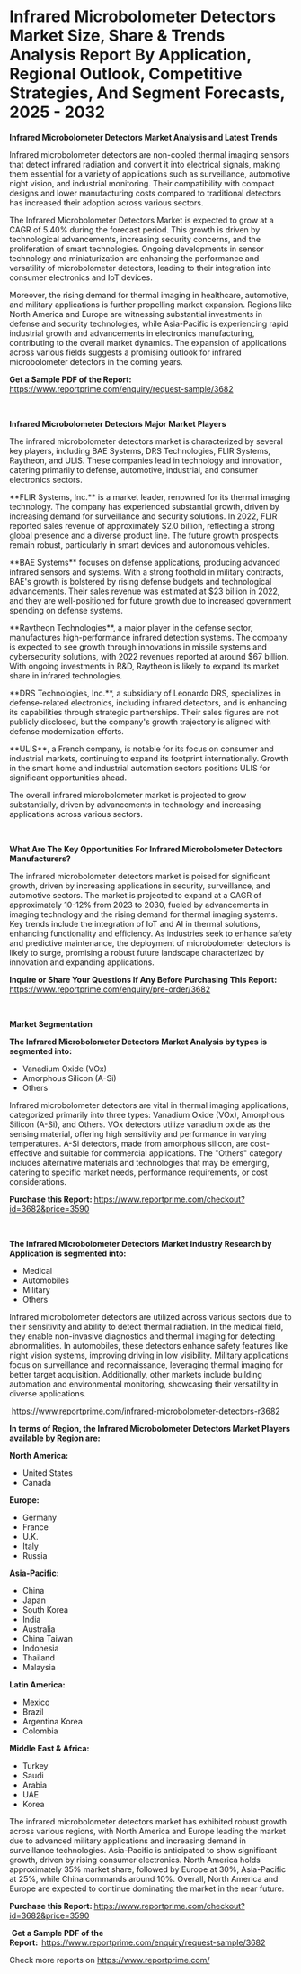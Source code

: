 <p><h1>Infrared Microbolometer Detectors Market Size, Share & Trends Analysis Report By Application, Regional Outlook, Competitive Strategies, And Segment Forecasts, 2025 - 2032</h1></p><p><strong>Infrared Microbolometer Detectors Market Analysis and Latest Trends</strong></p>
<p><p>Infrared microbolometer detectors are non-cooled thermal imaging sensors that detect infrared radiation and convert it into electrical signals, making them essential for a variety of applications such as surveillance, automotive night vision, and industrial monitoring. Their compatibility with compact designs and lower manufacturing costs compared to traditional detectors has increased their adoption across various sectors.</p><p>The Infrared Microbolometer Detectors Market is expected to grow at a CAGR of 5.40% during the forecast period. This growth is driven by technological advancements, increasing security concerns, and the proliferation of smart technologies. Ongoing developments in sensor technology and miniaturization are enhancing the performance and versatility of microbolometer detectors, leading to their integration into consumer electronics and IoT devices. </p><p>Moreover, the rising demand for thermal imaging in healthcare, automotive, and military applications is further propelling market expansion. Regions like North America and Europe are witnessing substantial investments in defense and security technologies, while Asia-Pacific is experiencing rapid industrial growth and advancements in electronics manufacturing, contributing to the overall market dynamics. The expansion of applications across various fields suggests a promising outlook for infrared microbolometer detectors in the coming years.</p></p>
<p><strong>Get a Sample PDF of the Report:&nbsp;</strong> <a href="https://www.reportprime.com/enquiry/request-sample/3682?utm_campaign=2942&utm_medium=2&utm_source=Github&utm_content=ia&utm_term=18032025&utm_id=infrared-microbolometer-detectors">https://www.reportprime.com/enquiry/request-sample/3682</a></p>
<p>&nbsp;</p>
<p><strong>Infrared Microbolometer Detectors Major Market Players</strong></p>
<p><p>The infrared microbolometer detectors market is characterized by several key players, including BAE Systems, DRS Technologies, FLIR Systems, Raytheon, and ULIS. These companies lead in technology and innovation, catering primarily to defense, automotive, industrial, and consumer electronics sectors.</p><p>**FLIR Systems, Inc.** is a market leader, renowned for its thermal imaging technology. The company has experienced substantial growth, driven by increasing demand for surveillance and security solutions. In 2022, FLIR reported sales revenue of approximately $2.0 billion, reflecting a strong global presence and a diverse product line. The future growth prospects remain robust, particularly in smart devices and autonomous vehicles.</p><p>**BAE Systems** focuses on defense applications, producing advanced infrared sensors and systems. With a strong foothold in military contracts, BAE's growth is bolstered by rising defense budgets and technological advancements. Their sales revenue was estimated at $23 billion in 2022, and they are well-positioned for future growth due to increased government spending on defense systems.</p><p>**Raytheon Technologies**, a major player in the defense sector, manufactures high-performance infrared detection systems. The company is expected to see growth through innovations in missile systems and cybersecurity solutions, with 2022 revenues reported at around $67 billion. With ongoing investments in R&D, Raytheon is likely to expand its market share in infrared technologies.</p><p>**DRS Technologies, Inc.**, a subsidiary of Leonardo DRS, specializes in defense-related electronics, including infrared detectors, and is enhancing its capabilities through strategic partnerships. Their sales figures are not publicly disclosed, but the company's growth trajectory is aligned with defense modernization efforts.</p><p>**ULIS**, a French company, is notable for its focus on consumer and industrial markets, continuing to expand its footprint internationally. Growth in the smart home and industrial automation sectors positions ULIS for significant opportunities ahead.</p><p>The overall infrared microbolometer market is projected to grow substantially, driven by advancements in technology and increasing applications across various sectors.</p></p>
<p>&nbsp;</p>
<p><strong>What Are The Key Opportunities For Infrared Microbolometer Detectors Manufacturers?</strong></p>
<p><p>The infrared microbolometer detectors market is poised for significant growth, driven by increasing applications in security, surveillance, and automotive sectors. The market is projected to expand at a CAGR of approximately 10-12% from 2023 to 2030, fueled by advancements in imaging technology and the rising demand for thermal imaging systems. Key trends include the integration of IoT and AI in thermal solutions, enhancing functionality and efficiency. As industries seek to enhance safety and predictive maintenance, the deployment of microbolometer detectors is likely to surge, promising a robust future landscape characterized by innovation and expanding applications.</p></p>
<p><strong>Inquire or Share Your Questions If Any Before Purchasing This Report:</strong> <a href="https://www.reportprime.com/enquiry/pre-order/3682?utm_campaign=2942&utm_medium=2&utm_source=Github&utm_content=ia&utm_term=18032025&utm_id=infrared-microbolometer-detectors">https://www.reportprime.com/enquiry/pre-order/3682</a></p>
<p>&nbsp;</p>
<p><strong>Market Segmentation</strong></p>
<p><strong>The Infrared Microbolometer Detectors Market Analysis by types is segmented into:</strong></p>
<p><ul><li>Vanadium Oxide (VOx)</li><li>Amorphous Silicon (A-Si)</li><li>Others</li></ul></p>
<p><p>Infrared microbolometer detectors are vital in thermal imaging applications, categorized primarily into three types: Vanadium Oxide (VOx), Amorphous Silicon (A-Si), and Others. VOx detectors utilize vanadium oxide as the sensing material, offering high sensitivity and performance in varying temperatures. A-Si detectors, made from amorphous silicon, are cost-effective and suitable for commercial applications. The "Others" category includes alternative materials and technologies that may be emerging, catering to specific market needs, performance requirements, or cost considerations.</p></p>
<p><strong>Purchase this Report:&nbsp;</strong><a href="https://www.reportprime.com/checkout?id=3682&price=3590&utm_campaign=2942&utm_medium=2&utm_source=Github&utm_content=ia&utm_term=18032025&utm_id=infrared-microbolometer-detectors">https://www.reportprime.com/checkout?id=3682&price=3590</a></p>
<p>&nbsp;</p>
<p><strong>The Infrared Microbolometer Detectors Market Industry Research by Application is segmented into:</strong></p>
<p><ul><li>Medical</li><li>Automobiles</li><li>Military</li><li>Others</li></ul></p>
<p><p>Infrared microbolometer detectors are utilized across various sectors due to their sensitivity and ability to detect thermal radiation. In the medical field, they enable non-invasive diagnostics and thermal imaging for detecting abnormalities. In automobiles, these detectors enhance safety features like night vision systems, improving driving in low visibility. Military applications focus on surveillance and reconnaissance, leveraging thermal imaging for better target acquisition. Additionally, other markets include building automation and environmental monitoring, showcasing their versatility in diverse applications.</p></p>
<p><a href="https://www.reportprime.com/infrared-microbolometer-detectors-r3682?utm_campaign=2942&utm_medium=2&utm_source=Github&utm_content=ia&utm_term=18032025&utm_id=infrared-microbolometer-detectors">&nbsp;https://www.reportprime.com/infrared-microbolometer-detectors-r3682</a></p>
<p><strong>In terms of Region, the Infrared Microbolometer Detectors Market Players available by Region are:</strong></p>
<p>
    <p> <strong> North America: </strong>
        <ul>
            <li>United States</li>
            <li>Canada</li>
        </ul>
        </p> 
    <p> <strong> Europe: </strong>
        <ul>
            <li>Germany</li>
            <li>France</li>
            <li>U.K.</li>
            <li>Italy</li>
            <li>Russia</li>
        </ul>
        </p> 
    <p> <strong> Asia-Pacific: </strong>
        <ul>
            <li>China</li>
            <li>Japan</li>
            <li>South Korea</li>
            <li>India</li>
            <li>Australia</li>
            <li>China Taiwan</li>
            <li>Indonesia</li>
            <li>Thailand</li>
            <li>Malaysia</li>
        </ul>
        </p> 
    <p> <strong> Latin America: </strong>
        <ul>
            <li>Mexico</li>
            <li>Brazil</li>
            <li>Argentina Korea</li>
            <li>Colombia</li>
        </ul>
        </p> 
    <p> <strong> Middle East & Africa: </strong>
        <ul>
            <li>Turkey</li>
            <li>Saudi</li>
            <li>Arabia</li>
            <li>UAE</li>
            <li>Korea</li>
        </ul>
    </p>
    </p>
<p><p>The infrared microbolometer detectors market has exhibited robust growth across various regions, with North America and Europe leading the market due to advanced military applications and increasing demand in surveillance technologies. Asia-Pacific is anticipated to show significant growth, driven by rising consumer electronics. North America holds approximately 35% market share, followed by Europe at 30%, Asia-Pacific at 25%, while China commands around 10%. Overall, North America and Europe are expected to continue dominating the market in the near future.</p></p>
<p><strong>Purchase this Report: </strong><a href="https://www.reportprime.com/checkout?id=3682&price=3590&utm_campaign=2942&utm_medium=2&utm_source=Github&utm_content=ia&utm_term=18032025&utm_id=infrared-microbolometer-detectors">https://www.reportprime.com/checkout?id=3682&price=3590</a></p>
<p>&nbsp;<strong>Get a Sample PDF of the Report:&nbsp;&nbsp;</strong><a href="https://www.reportprime.com/enquiry/request-sample/3682?utm_campaign=2942&utm_medium=2&utm_source=Github&utm_content=ia&utm_term=18032025&utm_id=infrared-microbolometer-detectors">https://www.reportprime.com/enquiry/request-sample/3682</a></p>
<p><strong></strong></p>
<p>Check more reports on <a href="https://www.reportprime.com/?utm_campaign=2942&utm_medium=2&utm_source=Github&utm_content=ia&utm_term=18032025&utm_id=infrared-microbolometer-detectors">https://www.reportprime.com/</a></p>